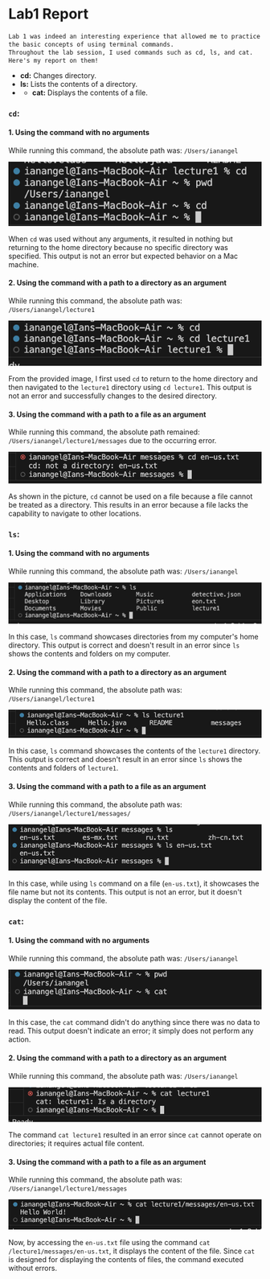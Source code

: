 # Lab1 Report
    Lab 1 was indeed an interesting experience that allowed me to practice the basic concepts of using terminal commands. 
    Throughout the lab session, I used commands such as cd, ls, and cat. Here's my report on them!
* **cd:** Changes directory.
* **ls:** Lists the contents of a directory.
* * **cat:** Displays the contents of a file.

### `cd`:
#### 1. Using the command with no arguments
While running this command, the absolute path was: `/Users/ianangel`

![Image](cdNoArg.png)

When `cd` was used without any arguments, it resulted in nothing but returning to the home directory because no specific directory was specified. This output is not an error but expected behavior on a Mac machine.

#### 2. Using the command with a path to a directory as an argument
While running this command, the absolute path was: `/Users/ianangel/lecture1`

![Image](cdToDir.png)

From the provided image, I first used `cd` to return to the home directory and then navigated to the `lecture1` directory using `cd lecture1`. This output is not an error and successfully changes to the desired directory.

#### 3. Using the command with a path to a file as an argument
While running this command, the absolute path remained: `/Users/ianangel/lecture1/messages` due to the occurring error.

![Image](cdToFile.png)

As shown in the picture, `cd` cannot be used on a file because a file cannot be treated as a directory. This results in an error because a file lacks the capability to navigate to other locations.

### `ls`:
#### 1. Using the command with no arguments
While running this command, the absolute path was: `/Users/ianangel`

![Image](lsNoArg.png)

In this case, `ls` command showcases directories from my computer's home directory. This output is correct and doesn't result in an error since `ls` shows the contents and folders on my computer.

#### 2. Using the command with a path to a directory as an argument
While running this command, the absolute path was: `/Users/ianangel/lecture1`

![Image](lsToDir.png)

In this case, `ls` command showcases the contents of the `lecture1` directory. This output is correct and doesn't result in an error since `ls` shows the contents and folders of `lecture1`.

#### 3. Using the command with a path to a file as an argument
While running this command, the absolute path was: `/Users/ianangel/lecture1/messages/`

![Image](lsToFile.png)

In this case, while using `ls` command on a file (`en-us.txt`), it showcases the file name but not its contents. This output is not an error, but it doesn't display the content of the file.

### `cat`:
#### 1. Using the command with no arguments
While running this command, the absolute path was: `/Users/ianangel`

![Image](catNoArg.png)

In this case, the `cat` command didn't do anything since there was no data to read. This output doesn't indicate an error; it simply does not perform any action.

#### 2. Using the command with a path to a directory as an argument
While running this command, the absolute path was: `/Users/ianangel`

![Image](catToDir.png)

The command `cat lecture1` resulted in an error since `cat` cannot operate on directories; it requires actual file content.

#### 3. Using the command with a path to a file as an argument
While running this command, the absolute path was: `/Users/ianangel/lecture1/messages`

![Image](catToFile.png)

Now, by accessing the `en-us.txt` file using the command `cat /lecture1/messages/en-us.txt`, it displays the content of the file. Since `cat` is designed for displaying the contents of files, the command executed without errors.
